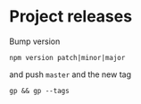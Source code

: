 # Project releases

Bump version

```shell
npm version patch|minor|major
```

and push `master` and the new tag

```shell
gp && gp --tags
```
